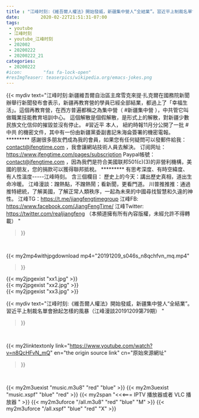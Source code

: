 ```yaml
---
title : "江峰时刻:《維吾爾人權法》開始發威，新疆集中營人“全結業”。習近平上制裁名單會掀起怎樣的風暴（江峰漫談20191209第79期） "
date:        2020-02-22T21:51:31-07:00
tags:
 - youtube
 - 江峰时刻
 - youtube_江峰时刻
 - 202002
 - 20200222
 - 20200222_21
categories:
 - 20200222
#icon:        "fas fa-lock-open"
#resImgTeaser: teaserpics/wikipedia.org/emacs-jokes.png
---
```


{{< mydiv text="江峰时刻:新疆維吾爾自治區主席雪克來提·扎克爾在國務院新聞辦舉行新聞發布會表示，新疆再教育營的學員已經全部結業，都過上了「幸福生活」。這個再教育營，在西方普遍都稱之為集中營（ #新疆集中營 ），中共管它叫做職業技能教育培訓中心。 這個解散是個假解散，是形式上的解散，對新疆少數民族文化信仰的摧毀並沒有停止。 #習近平 本人， 紐約時報11月分公開了一批 #中共 的機密文件，其中有一份由新疆黨委副書記朱海侖簽署的機密電報。     ********* 感謝很多朋友們成為我的會員，如果您有任何疑問可以發郵件給我：contact@jfengtime.com ，我會讓網站技術人員去解決。 订阅网址：https://www.jfengtime.com/pages/subscription Paypal帳號：contact@jfengtime.com ，因為我們是符合美國联邦501(c)(3)的非營利機構，美國的朋友，您的捐款可以獲得聯邦抵稅。     ********* 有思考深度、有時空緯度、有人性溫度-----江峰時刻。 含三個欄目： 歷史上的今天：講出歷史真相，道出生命冷暖。 江峰漫談：蹭熱點，不蹭熱鬧；看新聞，更看門道。 川普推推推：通過推特總統，了解美國，了解正常人類秩序，一起為未來的中國尋找智慧和久違的神性。  江峰TG：https://t.me/jiangfengtimegroup 江峰FB: https://www.facebook.com/JiangFengTime/ 江峰Twitter: https://twitter.com/realjiangfeng （本頻道擁有所有內容版權，未經允許不得轉載） "
>}}
<br>


{{< my2mp4withjpgdownload mp4="20191209_s046s_n8qchfvn_mq.mp4"
>}}

{{< my2jpgexist "xx1.jpg" >}}<br>
{{< my2jpgexist "xx2.jpg" >}}<br>
{{< my2jpgexist "xx3.jpg" >}}<br>



{{< mydiv text="江峰时刻:《維吾爾人權法》開始發威，新疆集中營人“全結業”。習近平上制裁名單會掀起怎樣的風暴（江峰漫談20191209第79期） "
>}}
<br>

{{< my2linktextonly link="https://www.youtube.com/watch?v=n8QcHFvN_mQ"
en="the origin source link" cn="原始來源網址"
>}}


<br>

{{< my2m3uexist "music.m3u8" "red"  "blue" >}} {{< my2m3uexist "music.xspf" "blue" "red"  >}} {{< my2span "<<<=== IPTV 播放器或者 VLC 播放器 " >}} {{< my2m3uforce "/all.m3u8" "red"  "blue" "M" >}} {{< my2m3uforce "/all.xspf" "blue" "red"  "X" >}} 
